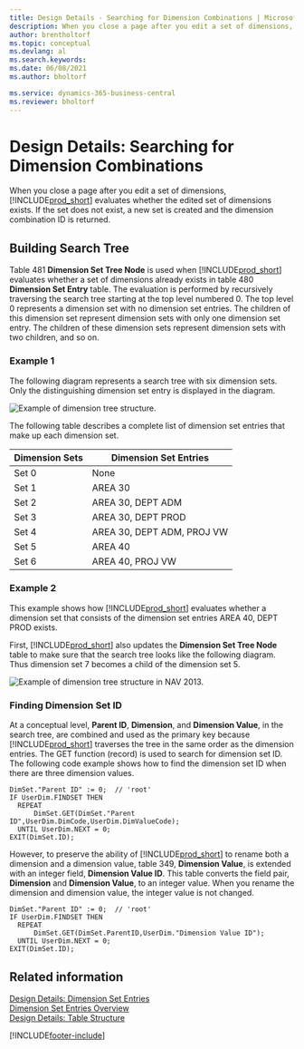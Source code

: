```yaml
---
title: Design Details - Searching for Dimension Combinations | Microsoft Docs
description: When you close a page after you edit a set of dimensions, Business Central evaluates whether the edited set of dimensions exists. If the set does not exist, a new set is created and the dimension combination ID is returned.
author: brentholtorf
ms.topic: conceptual
ms.devlang: al
ms.search.keywords:
ms.date: 06/08/2021
ms.author: bholtorf

ms.service: dynamics-365-business-central
ms.reviewer: bholtorf
---
```

# Design Details: Searching for Dimension Combinations
When you close a page after you edit a set of dimensions, [!INCLUDE[prod_short](includes/prod_short.md)] evaluates whether the edited set of dimensions exists. If the set does not exist, a new set is created and the dimension combination ID is returned.  

## Building Search Tree  
 Table 481 **Dimension Set Tree Node** is used when [!INCLUDE[prod_short](includes/prod_short.md)] evaluates whether a set of dimensions already exists in table 480 **Dimension Set Entry** table. The evaluation is performed by recursively traversing the search tree starting at the top level numbered 0. The top level 0 represents a dimension set with no dimension set entries. The children of this dimension set represent dimension sets with only one dimension set entry. The children of these dimension sets represent dimension sets with two children, and so on.  

### Example 1  
 The following diagram represents a search tree with six dimension sets. Only the distinguishing dimension set entry is displayed in the diagram.  

 ![Example of dimension tree structure.](media/nav2013_dimension_tree.png "Example of dimension tree structure")  

 The following table describes a complete list of dimension set entries that make up each dimension set.  

|Dimension Sets|Dimension Set Entries|  
|--------------------|---------------------------|  
|Set 0|None|  
|Set 1|AREA 30|  
|Set 2|AREA 30, DEPT ADM|  
|Set 3|AREA 30, DEPT PROD|  
|Set 4|AREA 30, DEPT ADM, PROJ VW|  
|Set 5|AREA 40|  
|Set 6|AREA 40, PROJ VW|  

### Example 2  
 This example shows how [!INCLUDE[prod_short](includes/prod_short.md)] evaluates whether a dimension set that consists of the dimension set entries AREA 40, DEPT PROD exists.  

 First, [!INCLUDE[prod_short](includes/prod_short.md)] also updates the **Dimension Set Tree Node** table to make sure that the search tree looks like the following diagram. Thus dimension set 7 becomes a child of the dimension set 5.  

 ![Example of dimension tree structure in NAV 2013.](media/nav2013_dimension_tree_example2.png "Example of dimension tree structure in NAV 2013")  

### Finding Dimension Set ID  
 At a conceptual level, **Parent ID**, **Dimension**, and **Dimension Value**, in the search tree, are combined and used as the primary key because [!INCLUDE[prod_short](includes/prod_short.md)] traverses the tree in the same order as the dimension entries. The GET function (record) is used to search for dimension set ID. The following code example shows how to find the dimension set ID when there are three dimension values.  

```  
DimSet."Parent ID" := 0;  // 'root'  
IF UserDim.FINDSET THEN  
  REPEAT  
      DimSet.GET(DimSet."Parent ID",UserDim.DimCode,UserDim.DimValueCode);  
  UNTIL UserDim.NEXT = 0;  
EXIT(DimSet.ID);  

```  

However, to preserve the ability of [!INCLUDE[prod_short](includes/prod_short.md)] to rename both a dimension and a dimension value, table 349, **Dimension Value**, is extended with an integer field, **Dimension Value ID**. This table converts the field pair, **Dimension** and **Dimension Value**, to an integer value. When you rename the dimension and dimension value, the integer value is not changed.  

```  
DimSet."Parent ID" := 0;  // 'root'  
IF UserDim.FINDSET THEN  
  REPEAT  
      DimSet.GET(DimSet.ParentID,UserDim."Dimension Value ID");  
  UNTIL UserDim.NEXT = 0;  
EXIT(DimSet.ID);  

```  

## Related information
    
 [Design Details: Dimension Set Entries](/dynamics365/business-central/design-details-dimension-set-entries-overview)   
 [Dimension Set Entries Overview](design-details-dimension-set-entries-overview.md)   
 [Design Details: Table Structure](design-details-table-structure.md)   
 


[!INCLUDE[footer-include](includes/footer-banner.md)]